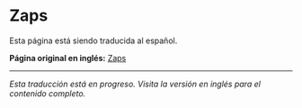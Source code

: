 # Zaps

Esta página está siendo traducida al español.

**Página original en inglés:** [Zaps](/en/concepts/zaps/)

---

*Esta traducción está en progreso. Visita la versión en inglés para el contenido completo.*
